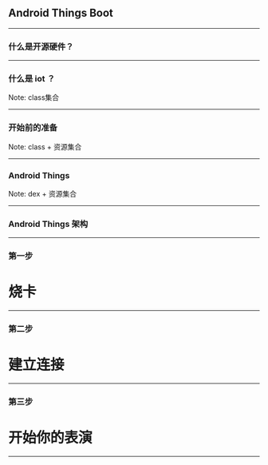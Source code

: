 ## Android Things Boot

- - -

### 什么是开源硬件？

- - -

### 什么是 iot ？

Note: class集合

- - -

### 开始前的准备

Note: class + 资源集合

- - -

### Android Things

Note: dex + 资源集合

- - -

###  Android Things 架构

- - -

### 第一步
# 烧卡

- - -

### 第二步 
# 建立连接

- - -

### 第三步 
# 开始你的表演

- - -



